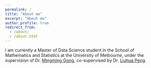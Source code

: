```yaml
---
permalink: /
title: "About me"
excerpt: "About me"
author_profile: true
redirect_from: 
  - /about/
  - /about.html
---
```


I am currently a Master of Data Science student in the School of Mathematics and Statistics at the University of Melbourne, under the supervision of Dr. [Mingming Gong](https://mingming-gong.github.io/), co-supervised by Dr. [Liuhua Peng](https://findanexpert.unimelb.edu.au/profile/795465-liuhua-peng).